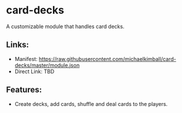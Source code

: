 # card-decks
A customizable module that handles card decks.
## Links:
* Manifest: https://raw.githubusercontent.com/michaelkimball/card-decks/master/module.json
* Direct Link: TBD

## Features:
* Create decks, add cards, shuffle and deal cards to the players.